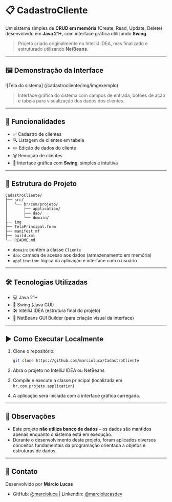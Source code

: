 # 📋 CadastroCliente

Um sistema simples de **CRUD em memória** (Create, Read, Update, Delete) desenvolvido em **Java 21+**, com interface gráfica utilizando **Swing**.

> Projeto criado originalmente no IntelliJ IDEA, mas finalizado e estruturado utilizando **NetBeans**.

---

## 🖼️ Demonstração da Interface

![Tela do sistema] (/cadastrocliente/img/imgexemplo)
> Interface gráfica do sistema com campos de entrada, botões de ação e tabela para visualização dos dados dos clientes.

---

## 🚀 Funcionalidades

- ✅ Cadastro de clientes
- 🔍 Listagem de clientes em tabela
- ✏️ Edição de dados do cliente
- 🗑️ Remoção de clientes
- 🎨 Interface gráfica com **Swing**, simples e intuitiva

---

## 📂 Estrutura do Projeto

```
CadastroCliente/
├── src/
│   └── br/com/projeto/
│       ├── application/
│       ├── dao/
│       └── domain/
├── img
├── TelaPrincipal.form
├── manifest.mf
├── build.xml
└── README.md
```

- `domain`: contém a classe `Cliente`
- `dao`: camada de acesso aos dados (armazenamento em memória)
- `application`: lógica da aplicação e interface com o usuário

---

## 🛠️ Tecnologias Utilizadas

- 💻 Java 21+
- 🧱 Swing (Java GUI)
- 🛠️ IntelliJ IDEA (estrutura final do projeto)
- 🧪 NetBeans GUI Builder (para criação visual da interface)

---

## ▶️ Como Executar Localmente

1. Clone o repositório:
   ```bash
   git clone https://github.com/marcioluca/CadastroCliente
   ```

2. Abra o projeto no IntelliJ IDEA ou NetBeans

3. Compile e execute a classe principal (localizada em `br.com.projeto.application`)

4. A aplicação será iniciada com a interface gráfica carregada.

---

## 📌 Observações

- Este projeto **não utiliza banco de dados** – os dados são mantidos apenas enquanto o sistema está em execução.
- Durante o desenvolvimento deste projeto, foram aplicados diversos conceitos fundamentais da programação orientada a objetos e estruturas de dados.
---

## 📧 Contato

Desenvolvido por **Márcio Lucas**

- GitHub: [@marcioluca](https://github.com/marcioluca) | Linkendin: [@marciolucasdev](https://www.linkedin.com/in/marcio-lucas-dev/)


